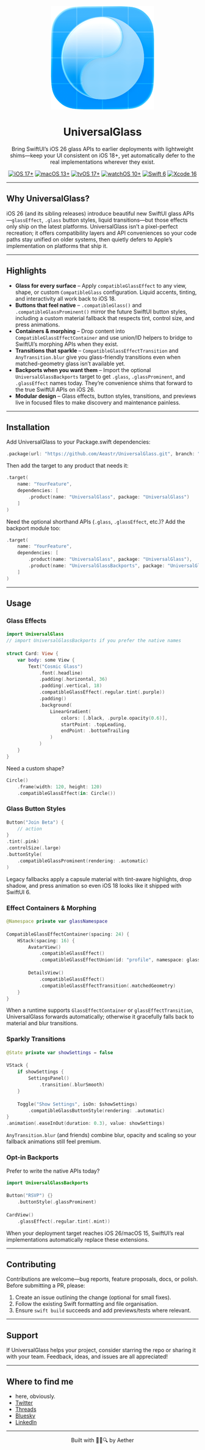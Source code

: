 <div align="center">
  <img width="270" height="270" src="/assets/icon.png" alt="UniversalGlass Logo">
  <h1><b>UniversalGlass</b></h1>
  <p>
    Bring SwiftUI’s iOS 26 glass APIs to earlier deployments with lightweight shims—keep your UI consistent on iOS 18+, yet automatically defer to the real implementations wherever they exist.
    <br>
  </p>
</div>

<p align="center">
  <a href="https://developer.apple.com/ios/"><img src="https://badgen.net/badge/iOS/17+/purple" alt="iOS 17+"></a>
  <a href="https://www.apple.com/macos/"><img src="https://badgen.net/badge/macOS/13+/blue" alt="macOS 13+"></a>
  <a href="https://developer.apple.com/tvos/"><img src="https://badgen.net/badge/tvOS/17+/blue" alt="tvOS 17+"></a>
  <a href="https://developer.apple.com/watchos/"><img src="https://badgen.net/badge/watchOS/10+/blue" alt="watchOS 10+"></a>
  <a href="https://swift.org/"><img src="https://badgen.net/badge/Swift/6.0/orange" alt="Swift 6"></a>
  <a href="https://developer.apple.com/xcode/"><img src="https://badgen.net/badge/Xcode/16+/blue" alt="Xcode 16"></a>
</p>
        
---

## Why UniversalGlass?

iOS 26 (and its sibling releases) introduce beautiful new SwiftUI glass APIs—`glassEffect`, `.glass` button styles, liquid transitions—but those effects only ship on the latest platforms. UniversalGlass isn’t a pixel-perfect recreation; it offers compatibility layers and API conveniences so your code paths stay unified on older systems, then quietly defers to Apple’s implementation on platforms that ship it.

---

## Highlights

- **Glass for every surface** – Apply `compatibleGlassEffect` to any view, shape, or custom `CompatibleGlass` configuration. Liquid accents, tinting, and interactivity all work back to iOS 18.
- **Buttons that feel native** – `.compatibleGlass()` and `.compatibleGlassProminent()` mirror the future SwiftUI button styles, including a custom material fallback that respects tint, control size, and press animations.
- **Containers & morphing** – Drop content into `CompatibleGlassEffectContainer` and use union/ID helpers to bridge to SwiftUI’s morphing APIs when they exist.
- **Transitions that sparkle** – `CompatibleGlassEffectTransition` and `AnyTransition.blur` give you glass-friendly transitions even when matched-geometry glass isn’t available yet.
- **Backports when you want them** – Import the optional `UniversalGlassBackports` target to get `.glass`, `.glassProminent`, and `.glassEffect` names today. They’re convenience shims that forward to the true SwiftUI APIs on iOS 26.
- **Modular design** – Glass effects, button styles, transitions, and previews live in focused files to make discovery and maintenance painless.

---

## Installation

Add UniversalGlass to your Package.swift dependencies:

```swift
.package(url: "https://github.com/Aeastr/UniversalGlass.git", branch: "main")
```

Then add the target to any product that needs it:

```swift
.target(
    name: "YourFeature",
    dependencies: [
        .product(name: "UniversalGlass", package: "UniversalGlass")
    ]
)
```

Need the optional shorthand APIs (`.glass`, `.glassEffect`, etc.)? Add the backport module too:

```swift
.target(
    name: "YourFeature",
    dependencies: [
        .product(name: "UniversalGlass", package: "UniversalGlass"),
        .product(name: "UniversalGlassBackports", package: "UniversalGlass")
    ]
)
```

---

## Usage

### Glass Effects

```swift
import UniversalGlass
// import UniversalGlassBackports if you prefer the native names

struct Card: View {
    var body: some View {
        Text("Cosmic Glass")
            .font(.headline)
            .padding(.horizontal, 36)
            .padding(.vertical, 18)
            .compatibleGlassEffect(.regular.tint(.purple))
            .padding()
            .background(
                LinearGradient(
                    colors: [.black, .purple.opacity(0.6)],
                    startPoint: .topLeading,
                    endPoint: .bottomTrailing
                )
            )
    }
}
```

Need a custom shape?

```swift
Circle()
    .frame(width: 120, height: 120)
    .compatibleGlassEffect(in: Circle())
```

### Glass Button Styles

```swift
Button("Join Beta") {
    // action
}
.tint(.pink)
.controlSize(.large)
.buttonStyle(
    .compatibleGlassProminent(rendering: .automatic)
)
```

Legacy fallbacks apply a capsule material with tint-aware highlights, drop shadow, and press animation so even iOS 18 looks like it shipped with SwiftUI 6.

### Effect Containers & Morphing

```swift
@Namespace private var glassNamespace

CompatibleGlassEffectContainer(spacing: 24) {
    HStack(spacing: 16) {
        AvatarView()
            .compatibleGlassEffect()
            .compatibleGlassEffectUnion(id: "profile", namespace: glassNamespace)

        DetailsView()
            .compatibleGlassEffect()
            .compatibleGlassEffectTransition(.matchedGeometry)
    }
}
```

When a runtime supports `GlassEffectContainer` or `glassEffectTransition`, UniversalGlass forwards automatically; otherwise it gracefully falls back to material and blur transitions.

### Sparkly Transitions

```swift
@State private var showSettings = false

VStack {
    if showSettings {
        SettingsPanel()
            .transition(.blurSmooth)
    }

    Toggle("Show Settings", isOn: $showSettings)
        .compatibleGlassButtonStyle(rendering: .automatic)
}
.animation(.easeInOut(duration: 0.3), value: showSettings)
```

`AnyTransition.blur` (and friends) combine blur, opacity and scaling so your fallback animations still feel premium.

### Opt-in Backports

Prefer to write the native APIs today?

```swift
import UniversalGlassBackports

Button("RSVP") {}
    .buttonStyle(.glassProminent)

CardView()
    .glassEffect(.regular.tint(.mint))
```

When your deployment target reaches iOS 26/macOS 15, SwiftUI’s real implementations automatically replace these extensions.

---

## Contributing

Contributions are welcome—bug reports, feature proposals, docs, or polish. Before submitting a PR, please:

1. Create an issue outlining the change (optional for small fixes).
2. Follow the existing Swift formatting and file organisation.
3. Ensure `swift build` succeeds and add previews/tests where relevant.

---

## Support

If UniversalGlass helps your project, consider starring the repo or sharing it with your team. Feedback, ideas, and issues are all appreciated!

---

## Where to find me  
- here, obviously.  
- [Twitter](https://x.com/AetherAurelia)  
- [Threads](https://www.threads.net/@aetheraurelia)  
- [Bluesky](https://bsky.app/profile/aethers.world)  
- [LinkedIn](https://www.linkedin.com/in/willjones24)

---

<p align="center">Built with 🍏💦🔍 by Aether</p>
